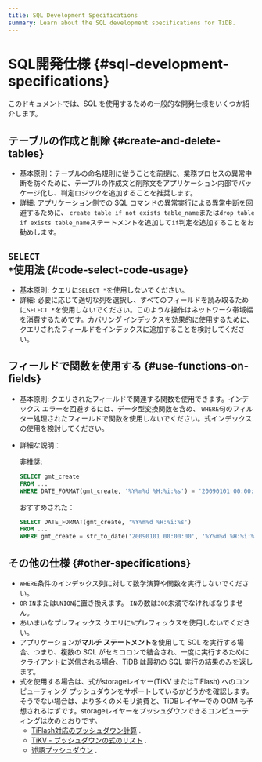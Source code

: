 ```yaml
---
title: SQL Development Specifications
summary: Learn about the SQL development specifications for TiDB.
---
```


# SQL開発仕様 {#sql-development-specifications}

このドキュメントでは、SQL を使用するための一般的な開発仕様をいくつか紹介します。

## テーブルの作成と削除 {#create-and-delete-tables}

-   基本原則：テーブルの命名規則に従うことを前提に、業務プロセスの異常中断を防ぐために、テーブルの作成文と削除文をアプリケーション内部でパッケージ化し、判定ロジックを追加することを推奨します。
-   詳細: アプリケーション側での SQL コマンドの異常実行による異常中断を回避するために、 `create table if not exists table_name`または`drop table if exists table_name`ステートメントを追加して`if`判定を追加することをお勧めします。

## <code>SELECT *</code>使用法 {#code-select-code-usage}

-   基本原則: クエリに`SELECT *`を使用しないでください。
-   詳細: 必要に応じて適切な列を選択し、すべてのフィールドを読み取るために`SELECT *`を使用しないでください。このような操作はネットワーク帯域幅を消費するためです。カバリング インデックスを効果的に使用するために、クエリされたフィールドをインデックスに追加することを検討してください。

## フィールドで関数を使用する {#use-functions-on-fields}

-   基本原則: クエリされたフィールドで関連する関数を使用できます。インデックス エラーを回避するには、データ型変換関数を含め、 `WHERE`句のフィルター処理されたフィールドで関数を使用しないでください。式インデックスの使用を検討してください。
-   詳細な説明：

    非推奨:

    
    ```sql
    SELECT gmt_create
    FROM ...
    WHERE DATE_FORMAT(gmt_create, '%Y%m%d %H:%i:%s') = '20090101 00:00:00'
    ```

    おすすめされた：

    
    ```sql
    SELECT DATE_FORMAT(gmt_create, '%Y%m%d %H:%i:%s')
    FROM ...
    WHERE gmt_create = str_to_date('20090101 00:00:00', '%Y%m%d %H:%i:%s')
    ```

## その他の仕様 {#other-specifications}

-   `WHERE`条件のインデックス列に対して数学演算や関数を実行しないでください。
-   `OR` `IN`または`UNION`に置き換えます。 `IN`の数は`300`未満でなければなりません。
-   あいまいなプレフィックス クエリに`%`プレフィックスを使用しないでください。
-   アプリケーションが**マルチ ステートメント**を使用して SQL を実行する場合、つまり、複数の SQL がセミコロンで結合され、一度に実行するためにクライアントに送信される場合、TiDB は最初の SQL 実行の結果のみを返します。
-   式を使用する場合は、式がstorageレイヤー(TiKV またはTiFlash) へのコンピューティング プッシュダウンをサポートしているかどうかを確認します。そうでない場合は、より多くのメモリ消費と、TiDBレイヤーでの OOM も予想されるはずです。storageレイヤーをプッシュダウンできるコンピューティングは次のとおりです。
    -   [TiFlash対応のプッシュダウン計算](/tiflash/tiflash-supported-pushdown-calculations.md) .
    -   [TiKV - プッシュダウンの式のリスト](/functions-and-operators/expressions-pushed-down.md) .
    -   [述語プッシュダウン](/predicate-push-down.md) .
